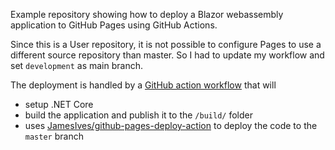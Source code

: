 Example repository showing how to deploy a Blazor webassembly application to GitHub Pages using GitHub Actions.

Since this is a User repository, it is not possible to configure Pages to use a different source repository than master. So I had to update my workflow and set `development` as main branch.

The deployment is handled by a [GitHub action workflow](https://github.com/mizrael/BlazorOnGitHubPages/blob/development/.github/workflows/gh-pages.yml) that will
- setup .NET Core
- build the application and publish it to the `/build/` folder
- uses [JamesIves/github-pages-deploy-action](https://github.com/JamesIves/github-pages-deploy-action) to deploy the code to the `master` branch